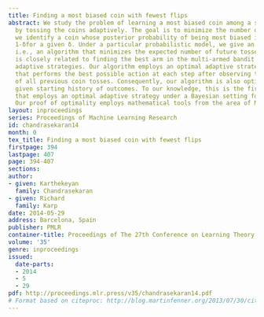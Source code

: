```yaml
---
title: Finding a most biased coin with fewest flips
abstract: We study the problem of learning a most biased coin among a set of coins
  by tossing the coins adaptively. The goal is to minimize the number of tosses until
  we identify a coin whose posterior probability of being most biased is at least
  1-δfor a given δ. Under a particular probabilistic model, we give an optimal algorithm,
  i.e., an algorithm that minimizes the expected number of future tosses. The problem
  is closely related to finding the best arm in the multi-armed bandit problem using
  adaptive strategies. Our algorithm employs an optimal adaptive strategy—a strategy
  that performs the best possible action at each step after observing the outcomes
  of all previous coin tosses. Consequently, our algorithm is also optimal for any
  given starting history of outcomes. To our knowledge, this is the first algorithm
  that employs an optimal adaptive strategy under a Bayesian setting for this problem.
  Our proof of optimality employs mathematical tools from the area of Markov games.
layout: inproceedings
series: Proceedings of Machine Learning Research
id: chandrasekaran14
month: 0
tex_title: Finding a most biased coin with fewest flips
firstpage: 394
lastpage: 407
page: 394-407
sections: 
author:
- given: Karthekeyan
  family: Chandrasekaran
- given: Richard
  family: Karp
date: 2014-05-29
address: Barcelona, Spain
publisher: PMLR
container-title: Proceedings of The 27th Conference on Learning Theory
volume: '35'
genre: inproceedings
issued:
  date-parts:
  - 2014
  - 5
  - 29
pdf: http://proceedings.mlr.press/v35/chandrasekaran14.pdf
# Format based on citeproc: http://blog.martinfenner.org/2013/07/30/citeproc-yaml-for-bibliographies/
---
```

